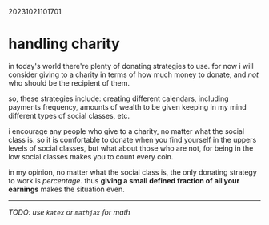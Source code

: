 20231021101701

# handling charity

in today's world there're plenty of donating strategies to use. for now i will 
consider giving to a charity in terms of how much money to donate, and *not*
who should be the recipient of them.

so, these strategies include: creating different calendars, including
payments frequency, amounts of wealth to be given keeping in my mind different
types of social classes, etc.

i encourage any people who give to a charity, no matter what the social
class is. so it is comfortable to donate when you find yourself in the uppers
levels of social classes, but what about those who are not, for being in the
low social classes makes you to count every coin.

in my opinion, no matter what the social class is, the only donating strategy
to work is *percentage*. thus **giving a small defined fraction of all your
earnings** makes the situation even.

- - -

*TODO: use `katex` or `mathjax` for math*
